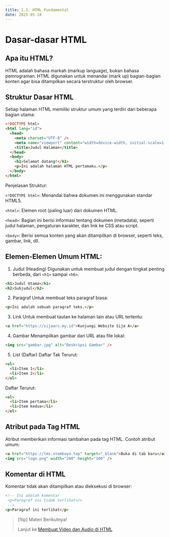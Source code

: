 ```yaml
---
title: 1.1. HTML Fundamental
date: 2025-05-18
---
```


# Dasar-dasar HTML

## Apa itu HTML?

HTML adalah bahasa markah (markup language), bukan bahasa pemrograman. HTML digunakan untuk menandai (mark up) bagian-bagian konten agar bisa ditampilkan secara terstruktur oleh browser.

## Struktur Dasar HTML

Setiap halaman HTML memiliki struktur umum yang terdiri dari beberapa bagian utama:

```html
<!DOCTYPE html>
<html lang="id">
  <head>
    <meta charset="UTF-8" />
    <meta name="viewport" content="width=device-width, initial-scale=1.0" />
    <title>Judul Halaman</title>
  </head>
  <body>
    <h1>Selamat datang!</h1>
    <p>Ini adalah halaman HTML pertamaku.</p>
  </body>
</html>
```

Penjelasan Struktur:

`<!DOCTYPE html>`: Menandai bahwa dokumen ini menggunakan standar HTML5.

`<html>`: Elemen root (paling luar) dari dokumen HTML.

`<head>`: Bagian ini berisi informasi tentang dokumen (metadata), seperti judul halaman, pengaturan karakter, dan link ke CSS atau script.

`<body>`: Berisi semua konten yang akan ditampilkan di browser, seperti teks, gambar, link, dll.

## Elemen-Elemen Umum HTML:

1. Judul (Heading)
   Digunakan untuk membuat judul dengan tingkat penting berbeda, dari `<h1>` sampai `<h6>`.

```html
<h1>Judul Utama</h1>
<h2>Subjudul</h2>
```

2. Paragraf
   Untuk membuat teks paragraf biasa:

```html
<p>Ini adalah sebuah paragraf teks.</p>
```

3. Link
   Untuk membuat tautan ke halaman lain atau URL tertentu:

```html
<a href="https://sijaarc.my.id">Kunjungi Website Sija A</a>
```

4. Gambar
   Menampilkan gambar dari URL atau file lokal:

```html
<img src="gambar.jpg" alt="Deskripsi Gambar" />
```

5. List (Daftar)
   Daftar Tak Terurut:

```html
<ul>
  <li>Item 1</li>
  <li>Item 2</li>
</ul>
```

Daftar Terurut:

```html
<ol>
  <li>Item pertama</li>
  <li>Item kedua</li>
</ol>
```

## Atribut pada Tag HTML

Atribut memberikan informasi tambahan pada tag HTML. Contoh atribut umum:

```html
<a href="https://lms.stembayo.top" target="_blank">Buka di tab baru</a>
<img src="logo.png" width="200" height="100" />
```

## Komentar di HTML

Komentar tidak akan ditampilkan atau dieksekusi di browser:

```html
<!-- Ini adalah komentar 
 <p>Paragraf ini tidak terlihat</>
 -->
<p>Paragraf ini terlihat</p>
```

> [!tip] Materi Berikutnya!
>
> Lanjut ke [Membuat Video dan Audio di HTML](html-2.md)
